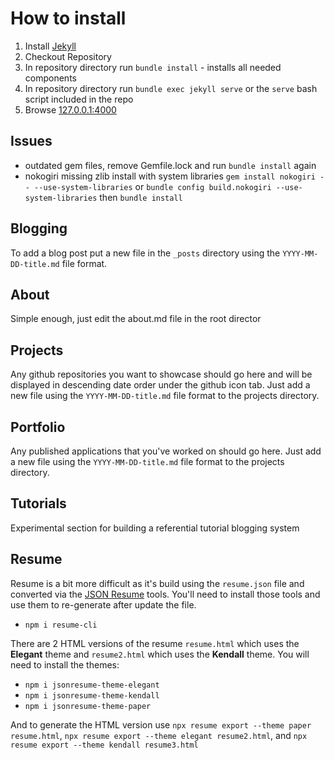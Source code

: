 # How to install

1. Install [Jekyll](https://jekyllrb.com/)
1. Checkout Repository
1. In repository directory run `bundle install` - installs all needed components
1. In repository directory run `bundle exec jekyll serve` or the `serve` bash script included in the repo
1. Browse [127.0.0.1:4000](http://127.0.0.1:4000)


## Issues
* outdated gem files, remove Gemfile.lock and run `bundle install` again
* nokogiri missing zlib install with system libraries `gem install nokogiri -- --use-system-libraries` or `bundle config build.nokogiri --use-system-libraries` then `bundle install`

## Blogging
To add a blog post put a new file in the `_posts` directory using the `YYYY-MM-DD-title.md` file format.

## About
Simple enough, just edit the about.md file in the root director

## Projects
Any github repositories you want to showcase should go here and will be displayed in descending date order under the github icon tab.  Just add a new file using the `YYYY-MM-DD-title.md` file format to the projects directory.

## Portfolio
Any published applications that you've worked on should go here.  Just add a new file using the `YYYY-MM-DD-title.md` file format to the projects directory.

## Tutorials
Experimental section for building a referential tutorial blogging system

## Resume
Resume is a bit more difficult as it's build using the `resume.json` file and converted via the [JSON Resume](https://jsonresume.org/) tools.  You'll need to install those tools and use them to re-generate after update the file.

* `npm i resume-cli`

There are 2 HTML versions of the resume `resume.html` which uses the **Elegant** theme and `resume2.html` which uses the **Kendall** theme.
You will need to install the themes:

* `npm i jsonresume-theme-elegant`
* `npm i jsonresume-theme-kendall`
* `npm i jsonresume-theme-paper`

And to generate the HTML version use `npx resume export --theme paper resume.html`, `npx resume export --theme elegant resume2.html`, and `npx resume export --theme kendall resume3.html`
